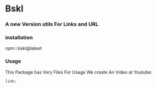 # Bskl

### A new Version utils For **Links and URL**

### installation
npm i bskl@latest

### Usage 
This Package has Very Files For Usage We create An Video at Youtube:

```
link: